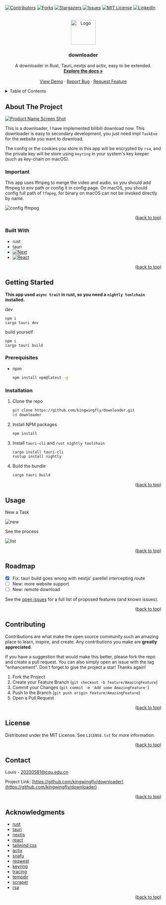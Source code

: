 <!-- Improved compatibility of back to top link: See: https://github.com/othneildrew/Best-README-Template/pull/73 -->
<a name="readme-top"></a>

[![Contributors][contributors-shield]][contributors-url]
[![Forks][forks-shield]][forks-url]
[![Stargazers][stars-shield]][stars-url]
[![Issues][issues-shield]][issues-url]
[![MIT License][license-shield]][license-url]
[![LinkedIn][linkedin-shield]][linkedin-url]



<!-- PROJECT LOGO -->
<br />
<div align="center">
  <a href="https://github.com/kingwingfly/downloader">
    <img src="screenshots/app-icon.png" alt="Logo" width="80" height="80">
  </a>

<h3 align="center">downloader</h3>

  <p align="center">
    A downloader in Rust, Tauri, nextjs and actix, easy to be extended.
    <br />
    <a href="https://github.com/kingwingfly/downloader"><strong>Explore the docs »</strong></a>
    <br />
    <br />
    <a href="https://github.com/kingwingfly/downloader">View Demo</a>
    ·
    <a href="https://github.com/kingwingfly/downloader/issues">Report Bug</a>
    ·
    <a href="https://github.com/kingwingfly/downloader/issues">Request Feature</a>
  </p>
</div>



<!-- TABLE OF CONTENTS -->
<details>
  <summary>Table of Contents</summary>
  <ol>
    <li>
      <a href="#about-the-project">About The Project</a>
      <ul>
        <li><a href="#built-with">Built With</a></li>
      </ul>
    </li>
    <li>
      <a href="#getting-started">Getting Started</a>
      <ul>
        <li><a href="#prerequisites">Prerequisites</a></li>
        <li><a href="#installation">Installation</a></li>
      </ul>
    </li>
    <li><a href="#usage">Usage</a></li>
    <li><a href="#roadmap">Roadmap</a></li>
    <li><a href="#contributing">Contributing</a></li>
    <li><a href="#license">License</a></li>
    <li><a href="#contact">Contact</a></li>
    <li><a href="#acknowledgments">Acknowledgments</a></li>
  </ol>
</details>



<!-- ABOUT THE PROJECT -->
## About The Project

[![Product Name Screen Shot][product-screenshot]](https://example.com)

This is a downloader, I have implemented bilibili download now. This downloader is easy to secondary development, you just need impl `TaskExe` for the website you want to download.

The config or the cookies you store in this app will be encrypted by `rsa`, and the private key will be store using `keyring` in your system's key keeper (such as key-chain on macOS).

### Important

This app uses ffmpeg to merge the video and audio, so you should add ffmpeg to env path or config it in config page. On macOS, you should config full path of `ffmpeg`, for binary on macOS can not be invoked directly by name. 

![config ffmpeg](/screenshots/config_ffmpeg.png)



<p align="right">(<a href="#readme-top">back to top</a>)</p>



### Built With

* rust
* tauri
* [![Next][Next.js]][Next-url]
* [![React][React.js]][React-url]

<p align="right">(<a href="#readme-top">back to top</a>)</p>



<!-- GETTING STARTED -->
## Getting Started

**This app used `async trait` in rust, so you need a `nightly toolchain` installed.**

dev
```
npm i
cargo tauri dev
```
build yourself
```
npm i
cargo tauri build
```

### Prerequisites

* npm
  ```sh
  npm install npm@latest -g
  ```

### Installation

1. Clone the repo
    ```sh
    git clone https://github.com/kingwingfly/downloader.git
    cd downloader
    ```
2. Install NPM packages
    ```sh
    npm install
    ```
3. Install `tauri-cli` and `rust nightly toolchain`
    ```sh
    cargo install tauri-cli
    rustup install nightly
    ```
4. Build the bundle
    ```sh
    cargo tauri build
    ```

<p align="right">(<a href="#readme-top">back to top</a>)</p>



<!-- USAGE EXAMPLES -->
## Usage

New a Task

![new](/screenshots/newTask.png)

See the process

![list](/screenshots/taskList.png)

<p align="right">(<a href="#readme-top">back to top</a>)</p>



<!-- ROADMAP -->
## Roadmap

- [x] Fix: tauri build goes wrong with nextjs' parellel intercepting route
- [ ] New: more website support
- [ ] New: remote download

See the [open issues](https://github.com/kingwingfly/downloader/issues) for a full list of proposed features (and known issues).

<p align="right">(<a href="#readme-top">back to top</a>)</p>



<!-- CONTRIBUTING -->
## Contributing

Contributions are what make the open source community such an amazing place to learn, inspire, and create. Any contributions you make are **greatly appreciated**.

If you have a suggestion that would make this better, please fork the repo and create a pull request. You can also simply open an issue with the tag "enhancement".
Don't forget to give the project a star! Thanks again!

1. Fork the Project
2. Create your Feature Branch (`git checkout -b feature/AmazingFeature`)
3. Commit your Changes (`git commit -m 'Add some AmazingFeature'`)
4. Push to the Branch (`git push origin feature/AmazingFeature`)
5. Open a Pull Request

<p align="right">(<a href="#readme-top">back to top</a>)</p>



<!-- LICENSE -->
## License

Distributed under the MIT License. See `LICENSE.txt` for more information.

<p align="right">(<a href="#readme-top">back to top</a>)</p>



<!-- CONTACT -->
## Contact

Louis - 20200581@cqu.edu.cn

Project Link: [https://github.com/kingwingfly/downloader](https://github.com/kingwingfly/downloader)

<p align="right">(<a href="#readme-top">back to top</a>)</p>



<!-- ACKNOWLEDGMENTS -->
## Acknowledgments

* [rust](https://www.rust-lang.org)
* [tauri](https://tauri.app)
* [nextjs](https://nextjs.org)
* [react](https://react.dev)
* [tailwind css](https://tailwindcss.com)
* [actix](https://actix.rs/docs/actix)
* [snafu](https://docs.rs/snafu/latest/snafu/index.html)
* [reqwest](https://docs.rs/reqwest/latest/reqwest/index.html)
* [keyring](https://docs.rs/keyring/2.0.5/keyring/index.html)
* [tracing](https://docs.rs/tracing/latest/tracing/index.html)
* [tempdir](https://docs.rs/temp-dir/0.1.11/temp_dir/index.html)
* [scraper](https://docs.rs/scraper/latest/scraper/index.html)
* [rsa](https://docs.rs/rsa/0.9.3/rsa/index.html)




<p align="right">(<a href="#readme-top">back to top</a>)</p>



<!-- MARKDOWN LINKS & IMAGES -->
<!-- https://www.markdownguide.org/basic-syntax/#reference-style-links -->
[contributors-shield]: https://img.shields.io/github/contributors/kingwingfly/downloader.svg?style=for-the-badge
[contributors-url]: https://github.com/kingwingfly/downloader/graphs/contributors
[forks-shield]: https://img.shields.io/github/forks/kingwingfly/downloader.svg?style=for-the-badge
[forks-url]: https://github.com/kingwingfly/downloader/network/members
[stars-shield]: https://img.shields.io/github/stars/kingwingfly/downloader.svg?style=for-the-badge
[stars-url]: https://github.com/kingwingfly/downloader/stargazers
[issues-shield]: https://img.shields.io/github/issues/kingwingfly/downloader.svg?style=for-the-badge
[issues-url]: https://github.com/kingwingfly/downloader/issues
[license-shield]: https://img.shields.io/github/license/kingwingfly/downloader.svg?style=for-the-badge
[license-url]: https://github.com/kingwingfly/downloader/blob/master/LICENSE.txt
[linkedin-shield]: https://img.shields.io/badge/-LinkedIn-black.svg?style=for-the-badge&logo=linkedin&colorB=555
[linkedin-url]: https://linkedin.com/in/linkedin_username
[product-screenshot]: screenshots/home.png
[Next.js]: https://img.shields.io/badge/next.js-000000?style=for-the-badge&logo=nextdotjs&logoColor=white
[Next-url]: https://nextjs.org/
[React.js]: https://img.shields.io/badge/React-20232A?style=for-the-badge&logo=react&logoColor=61DAFB
[React-url]: https://reactjs.org/

